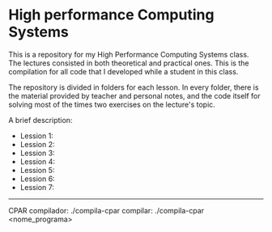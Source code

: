 # High performance Computing Systems

This is a repository for my High Performance Computing Systems class. The lectures consisted in both theoretical and practical ones. This is the compilation for all code that I developed while a student in this class. 

The repository is divided in folders for each lesson. In every folder, there is the material provided by teacher and personal notes, and the code itself for solving most of the times two exercises on the lecture's topic.

A brief description:

- Lession 1:
- Lession 2:
- Lession 3:
- Lession 4:
- Lession 5:
- Lession 6:
- Lession 7:

----
CPAR
compilador: ./compila-cpar
compilar: ./compila-cpar <nome_programa>
